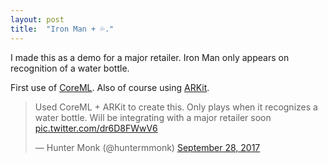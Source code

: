 ```yaml
---
layout: post
title:  "Iron Man + 💦."
---
```


I made this as a demo for a major retailer. Iron Man only appears on recognition of a water bottle. 

First use of [CoreML](https://developer.apple.com/documentation/coreml). Also of course using [ARKit](https://developer.apple.com/arkit/).

<blockquote class="twitter-tweet" data-lang="en"><p lang="en" dir="ltr">Used CoreML + ARKit to create this. Only plays when it recognizes a water bottle. Will be integrating with a major retailer soon <a href="https://t.co/dr6D8FWwV6">pic.twitter.com/dr6D8FWwV6</a></p>&mdash; Hunter Monk (@huntermmonk) <a href="https://twitter.com/huntermmonk/status/913551124585517056?ref_src=twsrc%5Etfw">September 28, 2017</a></blockquote> <script async src="//platform.twitter.com/widgets.js" charset="utf-8"></script>

